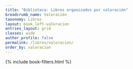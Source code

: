 ```yaml
---
title: "Biblioteca: Libros organizados por valoración"
breadcrumb_name: Valoración
taxonomy: Libros
layout: book_left-valoracion
entries_layout: grid
classes: wide
author_profile: false
permalink: /libros/valoracion/
order_by: valoracion 
---
```


{% include book-filters.html %}



